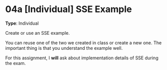 # 04a [Individual] SSE Example

**Type**: Individual

Create or use an SSE example.

You can reuse one of the two we created in class or create a new one. The important thing is that you understand the example well. 

For this assignment, I **will** ask about implementation details of SSE during the exam.